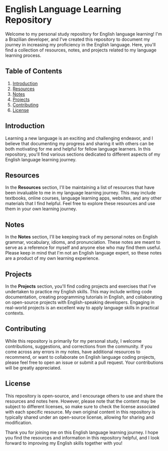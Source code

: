 # English Language Learning Repository

Welcome to my personal study repository for English language learning! I'm a Brazilian developer, and I've created this repository to document my journey in increasing my proficiency in the English language. Here, you'll find a collection of resources, notes, and projects related to my language learning process.

## Table of Contents

1. [Introduction](#introduction)
2. [Resources](#resources)
3. [Notes](#notes)
4. [Projects](#projects)
5. [Contributing](#contributing)
6. [License](#license)

## Introduction

Learning a new language is an exciting and challenging endeavor, and I believe that documenting my progress and sharing it with others can be both motivating for me and helpful for fellow language learners. In this repository, you'll find various sections dedicated to different aspects of my English language learning journey.

## Resources

In the **Resources** section, I'll be maintaining a list of resources that have been invaluable to me in my language learning journey. This may include textbooks, online courses, language learning apps, websites, and any other materials that I find helpful. Feel free to explore these resources and use them in your own learning journey.

## Notes

In the **Notes** section, I'll be keeping track of my personal notes on English grammar, vocabulary, idioms, and pronunciation. These notes are meant to serve as a reference for myself and anyone else who may find them useful. Please keep in mind that I'm not an English language expert, so these notes are a product of my own learning experience.

## Projects

In the **Projects** section, you'll find coding projects and exercises that I've undertaken to practice my English skills. This may include writing code documentation, creating programming tutorials in English, and collaborating on open-source projects with English-speaking developers. Engaging in real-world projects is an excellent way to apply language skills in practical contexts.

## Contributing

While this repository is primarily for my personal study, I welcome contributions, suggestions, and corrections from the community. If you come across any errors in my notes, have additional resources to recommend, or want to collaborate on English language coding projects, please feel free to open an issue or submit a pull request. Your contributions will be greatly appreciated.

## License

This repository is open-source, and I encourage others to use and share the resources and notes here. However, please note that the content may be subject to different licenses, so make sure to check the license associated with each specific resource. My own original content in this repository is typically shared under an open-source license, allowing for sharing and modification.

Thank you for joining me on this English language learning journey. I hope you find the resources and information in this repository helpful, and I look forward to improving my English skills together with you!
